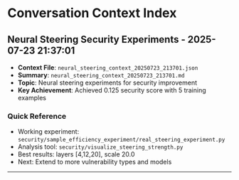 # Conversation Context Index

## Neural Steering Security Experiments - 2025-07-23 21:37:01

- **Context File**: `neural_steering_context_20250723_213701.json`
- **Summary**: `neural_steering_context_20250723_213701.md`
- **Topic**: Neural steering experiments for security improvement
- **Key Achievement**: Achieved 0.125 security score with 5 training examples

### Quick Reference
- Working experiment: `security/sample_efficiency_experiment/real_steering_experiment.py`
- Analysis tool: `security/visualize_steering_strength.py`
- Best results: layers [4,12,20], scale 20.0
- Next: Extend to more vulnerability types and models

---
